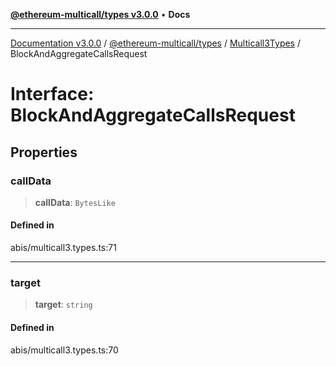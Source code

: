 [**@ethereum-multicall/types v3.0.0**](../../../README.md) • **Docs**

***

[Documentation v3.0.0](../../../../../packages.md) / [@ethereum-multicall/types](../../../README.md) / [Multicall3Types](../README.md) / BlockAndAggregateCallsRequest

# Interface: BlockAndAggregateCallsRequest

## Properties

### callData

> **callData**: `BytesLike`

#### Defined in

abis/multicall3.types.ts:71

***

### target

> **target**: `string`

#### Defined in

abis/multicall3.types.ts:70

